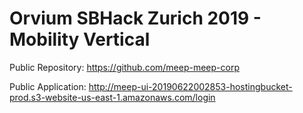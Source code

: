 # Orvium SBHack Zurich 2019 - Mobility Vertical


Public Repository: https://github.com/meep-meep-corp

Public Application: http://meep-ui-20190622002853-hostingbucket-prod.s3-website-us-east-1.amazonaws.com/login